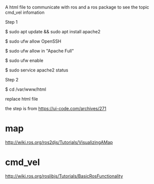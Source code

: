 A html file to communicate with ros and a ros package to see the topic cmd_vel infomation

Step 1 

$ sudo apt update && sudo apt install apache2

$ sudo ufw allow OpenSSH

$ sudo ufw allow in "Apache Full"

$ sudo ufw enable

$ sudo service apache2 status

Step 2

$ cd /var/www/html

replace html file

the step is from https://ui-code.com/archives/271

# map
http://wiki.ros.org/ros2djs/Tutorials/VisualizingAMap

# cmd_vel
http://wiki.ros.org/roslibjs/Tutorials/BasicRosFunctionality
